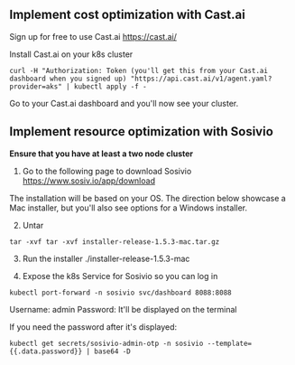 ## Implement cost optimization with Cast.ai

Sign up for free to use Cast.ai https://cast.ai/

Install Cast.ai on your k8s cluster

```
curl -H "Authorization: Token (you'll get this from your Cast.ai dashboard when you signed up) "https://api.cast.ai/v1/agent.yaml?provider=aks" | kubectl apply -f -
```

Go to your Cast.ai dashboard and you'll now see your cluster.

## Implement resource optimization with Sosivio

**Ensure that you have at least a two node cluster**

1. Go to the following page to download Sosivio https://www.sosiv.io/app/download

The installation will be based on your OS. The direction below showcase a Mac installer, but you'll also see options for a Windows installer.

2. Untar

```
tar -xvf tar -xvf installer-release-1.5.3-mac.tar.gz
```

3. Run the installer
./installer-release-1.5.3-mac

4. Expose the k8s Service for Sosivio so you can log in

```
kubectl port-forward -n sosivio svc/dashboard 8088:8088
```

Username: admin Password: It'll be displayed on the terminal

If you need the password after it's displayed:

```
kubectl get secrets/sosivio-admin-otp -n sosivio --template={{.data.password}} | base64 -D
```